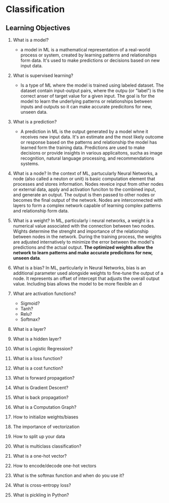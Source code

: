 # Classification

## Learning Objectives

1. What is a model?

   - a model in ML is a mathematical representation of a real-world process or system, created by learning patterns and relationships form data. It's used to make predictions or decisions based on new input data.

2. What is supervised learning?

   - Is a type of ML where the model is trained using labeled dataset. The dataset contain input-output pairs, where the outpu (or "label") is the correct anser of target value for a given input. The goal is for the model to learn the underlying patterns or relationships between inputs and outputs so it can make accurate predicitons for new, unseen data.

3. What is a prediction?

   - A prediction in ML is the output generated by a model whne it receives new input data. It's an estimate and the most likely outcome or response based on the patterns and relationship the model has learned form the training data. Predictions are used to make decisions or provide insights in various applicaitons, sucha as image recognition, natural language processing, and recommendations systems.

4. What is a node?
   In the context of ML, partucularly Neural Networks, a node (also called a neuton or unit) is basic computation element that processes and stores information. Nodes reveice input from other nodes or external data, apply and activation funciton to the combined input, and generate an output. The output is then passed to other nodes or becomes the final output of the network. Nodes are interconnected with layers to form a complex network capable of learning complex patterns and relationship form data.

5. What is a weight?
   In ML, particularly i neural networks, a weight is a numerical value associated with the connection between two nodes. Wights determine the strenght and importance of the relationship between nodes in the network. During the training process, the weights are adjusted internatively to minimize the error between the model's predictions and the actual output. **The optimized weights allow the network to learn patterns and make accurate predicitons for new, unseen data**.

6. What is a bias?
   In ML, particularly in Neural Networks, bias is an additional parameter used alongside weights to fine-tune the output of a node. It represents an offset of intercept that adjusts the overall output value. Including bias allows the model to be more flexible an d

7. What are activation functions?
   - Sigmoid?
   - Tanh?
   - Relu?
   - Softmax?
8. What is a layer?
9. What is a hidden layer?
10. What is Logistic Regression?
11. What is a loss function?
12. What is a cost function?
13. What is forward propagation?
14. What is Gradient Descent?
15. What is back propagation?
16. What is a Computation Graph?
17. How to initialize weights/biases
18. The importance of vectorization
19. How to split up your data
20. What is multiclass classification?
21. What is a one-hot vector?
22. How to encode/decode one-hot vectors
23. What is the softmax function and when do you use it?
24. What is cross-entropy loss?
25. What is pickling in Python?
